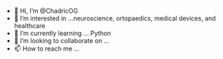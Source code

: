 - 👋 Hi, I’m @ChadricOG
- 👀 I’m interested in ...neuroscience, ortopaedics, medical devices, and healthcare
- 🌱 I’m currently learning ... Python
- 💞️ I’m looking to collaborate on ...
- 📫 How to reach me ...

<!---
ChadricOG/ChadricOG is a ✨ special ✨ repository because its `README.md` (this file) appears on your GitHub profile.
You can click the Preview link to take a look at your changes.
--->
